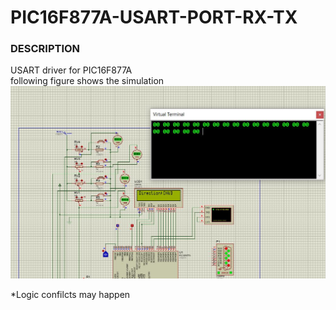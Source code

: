 # PIC16F877A-USART-PORT-RX-TX

### DESCRIPTION
 USART driver for PIC16F877A<br>
 following figure shows the simulation
<img src = "https://github.com/DarshanaUOP/USART-DRIVER-FOR-PIC16F877A/raw/master/SIMULATION.JPG" size =50>

*Logic confilcts may happen
